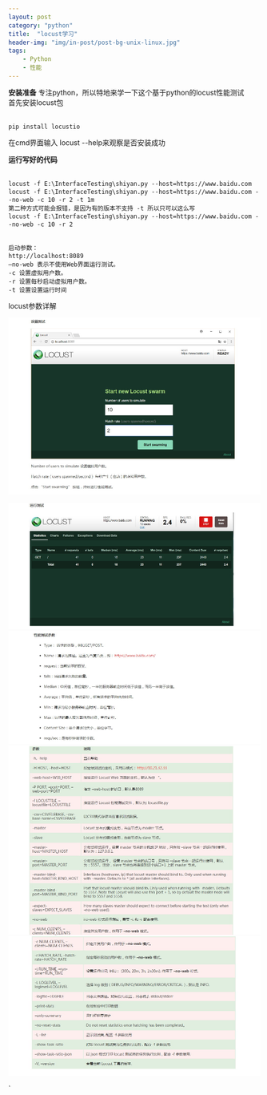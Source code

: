 ```yaml
---
layout: post
category: "python"
title:  "locust学习"
header-img: "img/in-post/post-bg-unix-linux.jpg"
tags:
    - Python
    - 性能
---
```

**安装准备**
专注python，所以特地来学一下这个基于python的locust性能测试  
首先安装locust包  
<pre><code>
pip install locustio  
</code></pre>  
在cmd界面输入 locust --help来观察是否安装成功  

**运行写好的代码**
<pre><code>
locust -f E:\InterfaceTesting\shiyan.py --host=https://www.baidu.com
locust -f E:\InterfaceTesting\shiyan.py --host=https://www.baidu.com --no-web -c 10 -r 2 -t 1m 
第二种方式可能会报错，是因为有的版本不支持 -t 所以只可以这么写  
locust -f E:\InterfaceTesting\shiyan.py --host=https://www.baidu.com --no-web -c 10 -r 2
</code></pre>

<pre><code>
启动参数：
http://localhost:8089
–no-web 表示不使用Web界面运行测试。
-c 设置虚拟用户数。
-r 设置每秒启动虚拟用户数。
-t 设置设置运行时间
</code></pre>

locust参数详解
<div style="align: left">
 <img src="/img/in-post/python/locust1.jpg"/>
</div> 

![img](/img/in-post/python/locust2.jpg)  
![img](/img/in-post/python/locust3.jpg)  
![img](/img/in-post/python/locust4.jpg)  
![img](/img/in-post/python/locust5.jpg)
  




`